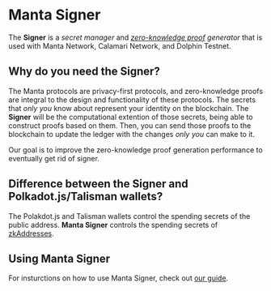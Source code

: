 # Manta Signer

The **Signer** is a _secret manager_ and _[zero-knowledge proof](./ZKP.md) generator_ that is used with Manta Network, Calamari Network, and Dolphin Testnet.

## Why do you need the Signer?

The Manta protocols are privacy-first protocols, and zero-knowledge proofs are integral to the design and functionality of these protocols. The secrets that _only you_ know about represent your identity on the blockchain. The **Signer** will be the computational extention of those secrets, being able to construct proofs based on them. Then, you can send those proofs to the blockchain to update the ledger with the changes _only you_ can make to it.

Our goal is to improve the zero-knowledge proof generation performance to eventually get rid of signer.

## Difference between the Signer and Polkadot.js/Talisman wallets?

The Polakdot.js and Talisman wallets control the spending secrets of the public address. **Manta Signer** controls the spending secrets of [zkAddresses](./zkAddress.md).

## Using Manta Signer

For insturctions on how to use Manta Signer, check out [our guide](https://docs.manta.network/docs/guides/MantaSigner).
